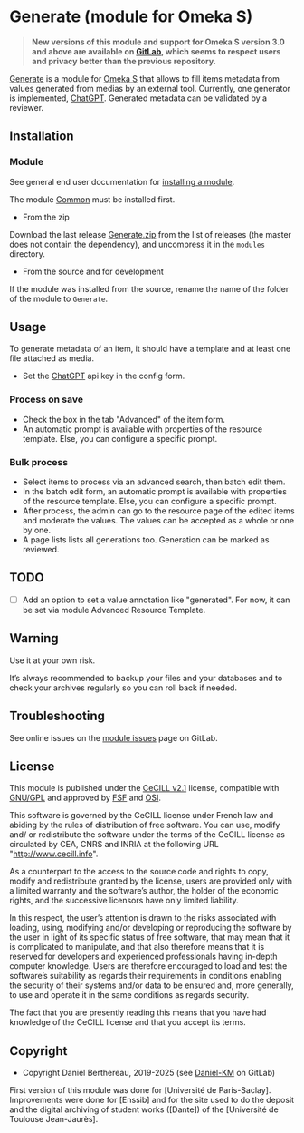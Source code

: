 Generate (module for Omeka S)
=============================

> __New versions of this module and support for Omeka S version 3.0 and above
> are available on [GitLab], which seems to respect users and privacy better
> than the previous repository.__

[Generate] is a module for [Omeka S] that allows to fill items metadata from
values generated from medias by an external tool. Currently, one generator is
implemented, [ChatGPT]. Generated metadata can be validated by a reviewer.


Installation
------------

### Module

See general end user documentation for [installing a module].

The module [Common] must be installed first.

* From the zip

Download the last release [Generate.zip] from the list of releases (the master
does not contain the dependency), and uncompress it in the `modules` directory.

* From the source and for development

If the module was installed from the source, rename the name of the folder of
the module to `Generate`.


Usage
-----

To generate metadata of an item, it should have a template and at least one file
attached as media.

- Set the [ChatGPT] api key in the config form.

### Process on save

- Check the box in the tab "Advanced" of the item form.
- An automatic prompt is available with properties of the resource template.
  Else, you can configure a specific prompt.

### Bulk process

- Select items to process via an advanced search, then batch edit them.
- In the batch edit form, an automatic prompt is available with properties of
  the resource template. Else, you can configure a specific prompt.
- After process, the admin can go to the resource page of the edited items and
  moderate the values. The values can be accepted as a whole or one by one.
- A page lists lists all generations too. Generation can be marked as reviewed.


TODO
----

- [ ] Add an option to set a value annotation like "generated". For now, it can be set via module Advanced Resource Template.


Warning
-------

Use it at your own risk.

It’s always recommended to backup your files and your databases and to check
your archives regularly so you can roll back if needed.


Troubleshooting
---------------

See online issues on the [module issues] page on GitLab.


License
-------

This module is published under the [CeCILL v2.1] license, compatible with
[GNU/GPL] and approved by [FSF] and [OSI].

This software is governed by the CeCILL license under French law and abiding by
the rules of distribution of free software. You can use, modify and/ or
redistribute the software under the terms of the CeCILL license as circulated by
CEA, CNRS and INRIA at the following URL "http://www.cecill.info".

As a counterpart to the access to the source code and rights to copy, modify and
redistribute granted by the license, users are provided only with a limited
warranty and the software’s author, the holder of the economic rights, and the
successive licensors have only limited liability.

In this respect, the user’s attention is drawn to the risks associated with
loading, using, modifying and/or developing or reproducing the software by the
user in light of its specific status of free software, that may mean that it is
complicated to manipulate, and that also therefore means that it is reserved for
developers and experienced professionals having in-depth computer knowledge.
Users are therefore encouraged to load and test the software’s suitability as
regards their requirements in conditions enabling the security of their systems
and/or data to be ensured and, more generally, to use and operate it in the same
conditions as regards security.

The fact that you are presently reading this means that you have had knowledge
of the CeCILL license and that you accept its terms.


Copyright
---------

* Copyright Daniel Berthereau, 2019-2025 (see [Daniel-KM] on GitLab)

First version of this module was done for [Université de Paris-Saclay].
Improvements were done for [Enssib] and for the site used to do the deposit and
the digital archiving of student works ([Dante]) of the [Université de Toulouse Jean-Jaurès].


[Omeka S]: https://omeka.org/s
[Generate]: https://gitlab.com/Daniel-KM/Omeka-S-module-Generate
[Common]: https://gitlab.com/Daniel-KM/Omeka-S-module-Common
[Generate.zip]: https://gitlab.com/Daniel-KM/Omeka-S-module-Generate/-/releases
[installing a module]: https://omeka.org/s/docs/user-manual/modules/#installing-modules
[module issues]: https://gitlab.com/Daniel-KM/Omeka-S-module-Generate/-/issues
[CeCILL v2.1]: https://www.cecill.info/licences/Licence_CeCILL_V2.1-en.html
[GNU/GPL]: https://www.gnu.org/licenses/gpl-3.0.html
[FSF]: https://www.fsf.org
[OSI]: http://opensource.org
[ChatGPT]: https://chatgpt.com
[GitLab]: https://gitlab.com/Daniel-KM
[Daniel-KM]: https://gitlab.com/Daniel-KM "Daniel Berthereau"
